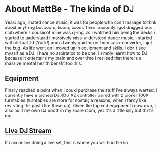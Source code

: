# About MattBe - The kinda of DJ

Years ago, i hated dance music, it was for people who can't manage to thnk about anything but boom, boom, boom. Then randomly i got dragged to a club where a cousin of mine was dj-ing, as i watched him being the decks i started to understand i massively miss-understood dance music.
I started with Virtual DJ (Yuck!) and a twenty quid mixer from cash-converter, i got the bug. As life went on i moved up in equipment and skills.
I don't see myself as a DJ, i have no aspiration to be one, i simply learnt how to DJ because it entertains my brain and over time i realised that there is a massive mental health benefit too this.

## Equipment

Finally reached a point when i could purchase the stuff i've always wanted, i currently have a pioneerDJ XDJ-XZ controller paired with 2 pioner 1000 turntables (turntables are more for nostalgia reasons, when i fancy like revisiting the past i fire these up).
Given the top end equipment i now own, i also built my own DJ booth in my spare room, yes it's a little silly but that's me.

[comment]: <> (Include picture of equipment)

## [Live DJ Stream](dj/live.dj.html)
If i am online doing a live set, this is where you will find the lin
